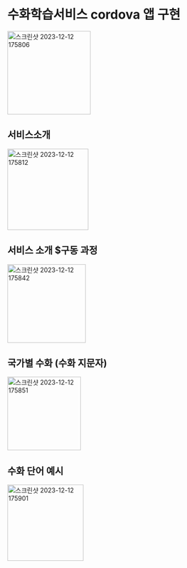 # 수화학습서비스 cordova 앱 구현
<img width="187" alt="스크린샷 2023-12-12 175806" src="https://github.com/seok12/ecoleproject/assets/48661266/0a133c7e-7c27-4120-9015-e68320c3db72">


## 서비스소개 
<img width="182" alt="스크린샷 2023-12-12 175812" src="https://github.com/seok12/ecoleproject/assets/48661266/de091895-0770-4bb1-aed5-7fad55f226ab">


## 서비스 소개 $구동 과정
<img width="176" alt="스크린샷 2023-12-12 175842" src="https://github.com/seok12/ecoleproject/assets/48661266/8d2766b0-5567-42b5-8171-336720ecd8ad">


## 국가별 수화 (수화 지문자)
<img width="165" alt="스크린샷 2023-12-12 175851" src="https://github.com/seok12/ecoleproject/assets/48661266/e7735abc-dc41-4be0-8806-b60986ac029a">

## 수화 단어 예시

<img width="171" alt="스크린샷 2023-12-12 175901" src="https://github.com/seok12/ecoleproject/assets/48661266/1bfa9ff5-7012-491c-a5f7-0a43bdfee30e">

